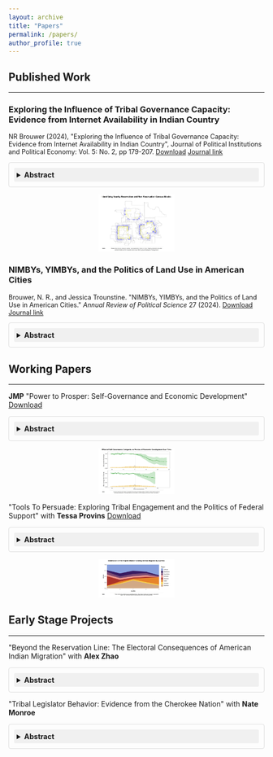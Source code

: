 ```yaml
---
layout: archive
title: "Papers"
permalink: /papers/
author_profile: true
---
```


<style>
  details {
    margin: 10px 0;
    border: 1px solid #ddd;
    border-radius: 4px;
    padding: 10px;
  }
  
  details summary {
    cursor: pointer;
    font-weight: bold;
    padding: 5px;
    background-color: #f0f0f0;
    border-radius: 3px;
  }
  
  details summary:hover {
    background-color: #e0e0e0;
  }

  .hover-zoom {
    transition: transform 0.3s ease;
    cursor: pointer;
  }

  .hover-zoom:hover {
    transform: scale(2.5);
    z-index: 10;
    position: relative;
  }
  

  @media (min-width: 768px) {
    .hover-zoom:hover {
      transform: scale(5);
    }
  }
</style>


## Published Work 
---

<h3> Exploring the Influence of Tribal Governance Capacity: Evidence from Internet Availability in Indian Country </h3>

<div style="margin-top: 0px; margin-bottom: 0px; font-size: 90%;">

NR Brouwer (2024), "Exploring the Influence of Tribal Governance Capacity: Evidence from Internet Availability in Indian Country", Journal of Political Institutions and Political Economy: Vol. 5: No. 2, pp 179-207. <a href="/files/pdf/broadband_access_reservation_brouwer_2024.pdf" class="btn">Download</a> <a href="http://dx.doi.org/10.1561/113.00000098" class="btn" >Journal link</a> 
</div> 

<details>
  <summary>Abstract</summary>
  <p>The lack of internet access on American Indian lands is a frequently discussed component of greater socioeconomic inequalities faced by American indigenous communities. In this paper, I attempt to identify the barriers to internet infrastructure deployment that are unique to Indian Country. Using data on internet availability at the census block level from 2014 to 2019, I apply a spatial matching strategy to identify similar native and non-native census blocks to estimate the effect of tribal land designation on cable internet availability. Finding a significant, negative effect for land in Indian Country, I then examine four possible determinants of tribal government capacity (gaming business, federal funding, participation in self-governance compacts, and a reservation economic freedom index) to explore how it may reduce the gap in internet availability. I find that only one of these four measures, compacting, is correlated with improved internet access in Indian Country.</p>
</details>

<p style="text-align: center;">
  <img src="/files/images/aibb_map_display.jpg" class="hover-zoom" width="150">
</p>

<h3> NIMBYs, YIMBYs, and the Politics of Land Use in American Cities</h3>

<div style="margin-top: 0px; margin-bottom: 0px; font-size: 90%;">

Brouwer, N. R., and Jessica Trounstine. "NIMBYs, YIMBYs, and the Politics of Land Use in American Cities." <em>Annual Review of Political Science</em> 27 (2024). <a href="/files/pdf/nimby_yimby_annual_review_2024.pdf" class="btn" >Download</a> <a href="https://doi.org/10.1146/annurev-polisci-041322-041133" class="btn" >Journal link</a>
</div>

<details>
  <summary>Abstract</summary>
  <p>Debates over the development and density of housing have gained visibility in recent years as housing costs have skyrocketed in many metropolitan areas. With those who seek to limit development (NIMBYs) on one side and those who seek to promote it (YIMBYs) on the other, scholarly attention has turned to understanding preferences and power in the politics of development.This article reviews scholarship relating to the politics of land use. After discussing the history of land use regulation, we describe who the important actors are (and, generally, what they want) in the politics of land use; we explain the distribution of power and inequality in the politics of land use; and we briefly review how land use regulation affects other societal outcomes. We end with a set of unanswered political questions that could push the field forward.</p>
</details>


## Working Papers 
---

**JMP** "Power to Prosper: Self-Governance and Economic Development" <a href="/files/pdf/brouwer_jmp_power_to_prosper.pdf" class="btn" >Download</a> 

<details>
  <summary>Abstract</summary>
  <p>American politics has always stood out, and is often celebrated, for the large role local governments play. Yet the study of local politics is replete with examples of local power gone wrong, where government bodies are too weak or too captured to act for the better good of the community. This paper asks whether the distributed nature of power in the U.S. is an economic boon or burden. To answer this question, I look at one of the most significant expansions of local power in the modern U.S.: American Indian tribal governments. Constructing the largest public dataset on reservation economies, combining nearly forty years of annual remote sensing data to estimate economic development on over 300 reservations, I analyze how the expansion of tribal self-governance power impacted reservation economies. I find that tribal self-governance reduced economic development on average, although the effect fades over time. Using different measures of tribal governance capacity and political institutions, I find that the negative effect is not moderate by any intra-tribal factor.</p>
</details>

<p style="text-align: center;">
  <img src="/files/images/sgc_effect_display.jpg" class="hover-zoom" width="150">
</p>

"Tools To Persuade: Exploring Tribal Engagement and the Politics of Federal Support" <span style="font-size:14px;">with **Tessa Provins**</span> <a href="/files/pdf/Brouwer_and_Provins__Native_Government_Allocation.pdf" class="btn" >Download</a> 
 
<details>
  <summary>Abstract</summary>
  <p>Private-sector firms and subnational governments frequently engage in lobbying, consultation, and strategic advocacy to secure favorable funding and regulatory outcomes but it remains unclear whether and how federally recognized tribal governments employ similar tactics to influence their financial relationship with the U.S. federal government. In this paper, we examine how and why tribes engage with federal institutions and whether that engagement affects funding outcomes. We develop a theoretical framework that explains variation in tribal engagement as a function of economic need, administrative capacity, and institutional expertise. We collect original data on Tribal Interior Budget Council (TIBC) participation and lobbying disclosures from 2013–2021 to assess the drivers of tribal engagement and their consequences for federal funding. Using Department of the Interior funding data that includes over 93,000 transactions to tribal governments,  we find that tribes participating directly in federal advisory processes receive significantly more federal funding overall, while indirect engagement through lobbying is positively associated with targeted increases in self-determination funding. These results provide evidence of the importance of political engagement in shaping funding outcomes. This study contributes to the broader literature on Indigenous governance, lobbying, and intergovernmental resource allocation.</p>
</details>

 <p style="text-align: center;">
  <img src="/files/images/doi_distro_display.jpg" class="hover-zoom" width="150">
</p>

## Early Stage Projects 
---

"Beyond the Reservation Line: The Electoral Consequences of American Indian Migration" <span style="font-size:14px;">with **Alex Zhao**</span>

<details>
  <summary>Abstract</summary>
  <p>The urbanization of American Indians has been a trend in native communities for the past 75 years, yet it's effects are rarely studied quantitatively. This project descriptively analyzes this migration, showing trends in American Indian migration over the past Century. Then it looks into how these American Indian migrants impact the electoral outcomes of small urban areas they move to.</p>
</details>

"Tribal Legislator Behavior: Evidence from the Cherokee Nation" <span style="font-size:14px;">with **Nate Monroe**</span>

<details>
  <summary>Abstract</summary>
  <p>This project investigates legislative behavior in the Cherokee Nation Council, offering one of the first systematic analyses of voting patterns in a tribal government. Using comprehensive roll-call records from 1975 to the present, it explores three core questions: how councilors introduce and pass legislation, how ideological dimensions structure disagreement, and whether conflicts emerge around at-large representation and distributive spending. The study begins with descriptive analysis of bill sponsorship, passage rates, and vote margins, then applies the NOMINATE algorithm to assess the dimensionality of Cherokee politics. Finally, it tests hypotheses about the effects of at-large councilors—who represent citizens outside the Nation’s boundaries—and the politics of pork spending. By opening the “black box” of tribal legislatures, this project situates American Indian lawmaking within broader theories of representation, coalition-building, and institutional conflict, while also producing a replicable dataset for future research on Native governance.</p>
</details>